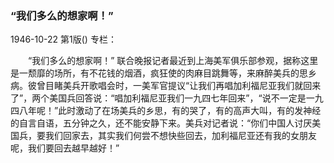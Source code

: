 ### “我们多么的想家啊！”

1946-10-22
第1版()
专栏：

　　“我们多么的想家啊！”
    联合晚报记者最近到上海美军俱乐部参观，据称这里是一颓靡的场所，有不花钱的烟酒，疯狂使的肉麻目跳舞等，来麻醉美兵的思乡病。彼曾目睹美兵开歌唱会时，一美军官提议“让我们再唱加利福尼亚我们就回来了”，两个美国兵回答说：“唱加利福尼亚我们一九四七年回来”，“说不一定是一九四八年呢！”此时激动了在场美兵的乡思，有的哭了，有的高声大叫，有的发神经的自言自语，五分钟之久，还不能安静下来。美兵对记者说：“你们中国人讨厌美国兵，要我们回家去，其实我们何尝不想快些回去，加利福尼亚还有我的女朋友呢，我们要回去越早越好！”
